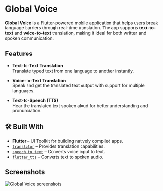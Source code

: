 # Global Voice

**Global Voice** is a Flutter-powered mobile application that helps users break language barriers through real-time translation. The app supports **text-to-text** and **voice-to-text** translation, making it ideal for both written and spoken communication.

## Features

-  **Text-to-Text Translation**  
  Translate typed text from one language to another instantly.

-  **Voice-to-Text Translation**  
  Speak and get the translated text output with support for multiple languages.

-  **Text-to-Speech (TTS)**  
  Hear the translated text spoken aloud for better understanding and pronunciation.

## 🛠️ Built With

- **Flutter** – UI Toolkit for building natively compiled apps.
- [`translator`](https://pub.dev/packages/translator) – Provides translation capabilities.
- [`speech_to_text`](https://pub.dev/packages/speech_to_text) – Converts voice input to text.
- [`flutter_tts`](https://pub.dev/packages/flutter_tts) – Converts text to spoken audio.

## Screenshots
![Global Voice screenshots](https://github.com/user-attachments/assets/6832d9e9-f40b-4ed1-b32c-84d3c6bcfbad)




